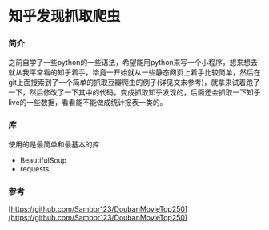 # 知乎发现抓取爬虫
### 简介
之前自学了一些python的一些语法，希望能用python来写一个小程序，想来想去就从我平常看的知乎着手，毕竟一开始就从一些静态网页上着手比较简单，然后在git上面搜索到了一个简单的抓取豆瓣爬虫的例子(详见文末参考)，就拿来试着跑了一下，然后修改了一下其中的代码，变成抓取知乎发现的，后面还会抓取一下知乎live的一些数据，看看能不能做成统计报表一类的。
### 库
使用的是最简单和最基本的库

- BeautifulSoup
- requests
### 参考
[https://github.com/Sambor123/DoubanMovieTop250](https://github.com/Sambor123/DoubanMovieTop250)

